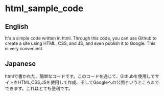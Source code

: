 # html_sample_code
## English

It's a simple code written in html. Through this code, you can use Github to create a site using HTML, CSS, and JS, and even publish it to Google. This is very convenient.

## Japanese

htmlで書かれた、簡単なコードです。このコードを通じて、Githubを使用してサイトをHTML,CSS,JSを使用して作成、そしてGoogleへの公開というところまでできます。これはとても便利です。
